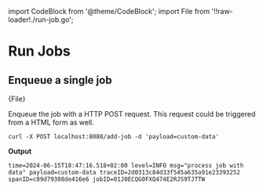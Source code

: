 ---
---
import CodeBlock from '@theme/CodeBlock';
import File from '!!raw-loader!./run-job.go';




# Run Jobs

## Enqueue a single job

<CodeBlock language="go" title="run-job.go">{File}</CodeBlock>

Enqueue the job with a HTTP POST request. 
This request could be triggered from a HTML form as well.
```
curl -X POST localhost:8080/add-job -d 'payload=custom-data'
```


**Output**
```
time=2024-06-15T18:47:16.518+02:00 level=INFO msg="process job with data" payload=custom-data traceID=2d0313c84d33f545a635a91e23393252 spanID=c89d79308de416e6 jobID=01J0ECQG0FXQ474E2RJS9TJTTW
```